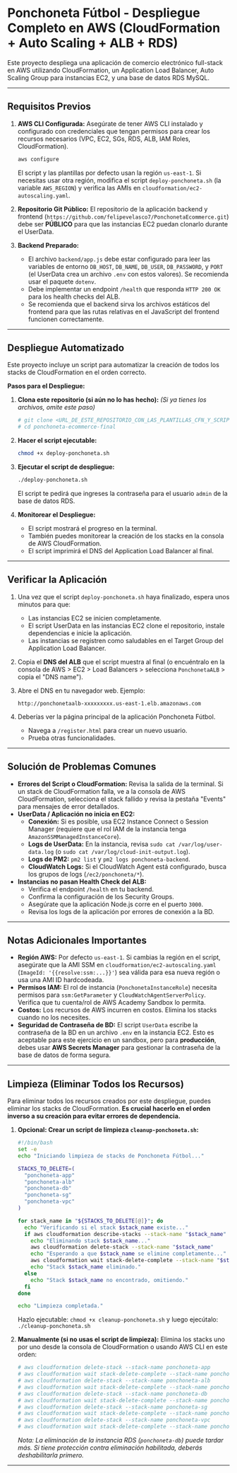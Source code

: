 # Ponchoneta Fútbol - Despliegue Completo en AWS (CloudFormation + Auto Scaling + ALB + RDS)

Este proyecto despliega una aplicación de comercio electrónico full-stack en AWS utilizando CloudFormation, un Application Load Balancer, Auto Scaling Group para instancias EC2, y una base de datos RDS MySQL.

---

## Requisitos Previos

1.  **AWS CLI Configurada:** Asegúrate de tener AWS CLI instalado y configurado con credenciales que tengan permisos para crear los recursos necesarios (VPC, EC2, SGs, RDS, ALB, IAM Roles, CloudFormation).
    ```bash
    aws configure
    ```
    El script y las plantillas por defecto usan la región `us-east-1`. Si necesitas usar otra región, modifica el script `deploy-ponchoneta.sh` (la variable `AWS_REGION`) y verifica las AMIs en `cloudformation/ec2-autoscaling.yaml`.

2.  **Repositorio Git Público:** El repositorio de la aplicación backend y frontend (`https://github.com/felipevelasco7/PonchonetaEcommerce.git`) debe ser **PÚBLICO** para que las instancias EC2 puedan clonarlo durante el UserData.

3.  **Backend Preparado:**
    *   El archivo `backend/app.js` debe estar configurado para leer las variables de entorno `DB_HOST`, `DB_NAME`, `DB_USER`, `DB_PASSWORD`, y `PORT` (el UserData crea un archivo `.env` con estos valores). Se recomienda usar el paquete `dotenv`.
    *   Debe implementar un endpoint `/health` que responda `HTTP 200 OK` para los health checks del ALB.
    *   Se recomienda que el backend sirva los archivos estáticos del frontend para que las rutas relativas en el JavaScript del frontend funcionen correctamente.

---

## Despliegue Automatizado

Este proyecto incluye un script para automatizar la creación de todos los stacks de CloudFormation en el orden correcto.

**Pasos para el Despliegue:**

1.  **Clona este repositorio (si aún no lo has hecho):**
    *(Si ya tienes los archivos, omite este paso)*
    ```bash
    # git clone <URL_DE_ESTE_REPOSITORIO_CON_LAS_PLANTILLAS_CFN_Y_SCRIPT>
    # cd ponchoneta-ecommerce-final
    ```

2.  **Hacer el script ejecutable:**
    ```bash
    chmod +x deploy-ponchoneta.sh
    ```

3.  **Ejecutar el script de despliegue:**
    ```bash
    ./deploy-ponchoneta.sh
    ```
    El script te pedirá que ingreses la contraseña para el usuario `admin` de la base de datos RDS.

4.  **Monitorear el Despliegue:**
    *   El script mostrará el progreso en la terminal.
    *   También puedes monitorear la creación de los stacks en la consola de AWS CloudFormation.
    *   El script imprimirá el DNS del Application Load Balancer al final.

---

## Verificar la Aplicación

1.  Una vez que el script `deploy-ponchoneta.sh` haya finalizado, espera unos minutos para que:
    *   Las instancias EC2 se inicien completamente.
    *   El script UserData en las instancias EC2 clone el repositorio, instale dependencias e inicie la aplicación.
    *   Las instancias se registren como saludables en el Target Group del Application Load Balancer.

2.  Copia el **DNS del ALB** que el script muestra al final (o encuéntralo en la consola de AWS > EC2 > Load Balancers > selecciona `PonchonetaALB` > copia el "DNS name").

3.  Abre el DNS en tu navegador web. Ejemplo:
    ```
    http://ponchonetaalb-xxxxxxxxx.us-east-1.elb.amazonaws.com
    ```

4.  Deberías ver la página principal de la aplicación Ponchoneta Fútbol.
    *   Navega a `/register.html` para crear un nuevo usuario.
    *   Prueba otras funcionalidades.

---

## Solución de Problemas Comunes

-   **Errores del Script o CloudFormation:** Revisa la salida de la terminal. Si un stack de CloudFormation falla, ve a la consola de AWS CloudFormation, selecciona el stack fallido y revisa la pestaña "Events" para mensajes de error detallados.
-   **UserData / Aplicación no inicia en EC2:**
    -   **Conexión:** Si es posible, usa EC2 Instance Connect o Session Manager (requiere que el rol IAM de la instancia tenga `AmazonSSMManagedInstanceCore`).
    -   **Logs de UserData:** En la instancia, revisa `sudo cat /var/log/user-data.log` (o `sudo cat /var/log/cloud-init-output.log`).
    -   **Logs de PM2:** `pm2 list` y `pm2 logs ponchoneta-backend`.
    -   **CloudWatch Logs:** Si el CloudWatch Agent está configurado, busca los grupos de logs (`/ec2/ponchoneta/*`).
-   **Instancias no pasan Health Check del ALB:**
    -   Verifica el endpoint `/health` en tu backend.
    -   Confirma la configuración de los Security Groups.
    -   Asegúrate que la aplicación Node.js corre en el puerto `3000`.
    -   Revisa los logs de la aplicación por errores de conexión a la BD.

---

## Notas Adicionales Importantes

-   **Región AWS:** Por defecto `us-east-1`. Si cambias la región en el script, asegúrate que la AMI SSM en `cloudformation/ec2-autoscaling.yaml` (`ImageId: '{{resolve:ssm:...}}'`) sea válida para esa nueva región o usa una AMI ID hardcodeada.
-   **Permisos IAM:** El rol de instancia (`PonchonetaInstanceRole`) necesita permisos para `ssm:GetParameter` y `CloudWatchAgentServerPolicy`. Verifica que tu cuenta/rol de AWS Academy Sandbox lo permita.
-   **Costos:** Los recursos de AWS incurren en costos. Elimina los stacks cuando no los necesites.
-   **Seguridad de Contraseña de BD:** El script `UserData` escribe la contraseña de la BD en un archivo `.env` en la instancia EC2. Esto es aceptable para este ejercicio en un sandbox, pero para **producción**, debes usar **AWS Secrets Manager** para gestionar la contraseña de la base de datos de forma segura.

---

## Limpieza (Eliminar Todos los Recursos)

Para eliminar todos los recursos creados por este despliegue, puedes eliminar los stacks de CloudFormation. **Es crucial hacerlo en el orden inverso a su creación para evitar errores de dependencia.**

1.  **Opcional: Crear un script de limpieza `cleanup-ponchoneta.sh`:**
    ```bash
    #!/bin/bash
    set -e
    echo "Iniciando limpieza de stacks de Ponchoneta Fútbol..."

    STACKS_TO_DELETE=(
      "ponchoneta-app"
      "ponchoneta-alb"
      "ponchoneta-db"
      "ponchoneta-sg"
      "ponchoneta-vpc"
    )

    for stack_name in "${STACKS_TO_DELETE[@]}"; do
      echo "Verificando si el stack $stack_name existe..."
      if aws cloudformation describe-stacks --stack-name "$stack_name" > /dev/null 2>&1; then
        echo "Eliminando stack $stack_name..."
        aws cloudformation delete-stack --stack-name "$stack_name"
        echo "Esperando a que $stack_name se elimine completamente..."
        aws cloudformation wait stack-delete-complete --stack-name "$stack_name"
        echo "Stack $stack_name eliminado."
      else
        echo "Stack $stack_name no encontrado, omitiendo."
      fi
    done

    echo "Limpieza completada."
    ```
    Hazlo ejecutable: `chmod +x cleanup-ponchoneta.sh` y luego ejecútalo: `./cleanup-ponchoneta.sh`

2.  **Manualmente (si no usas el script de limpieza):**
    Elimina los stacks uno por uno desde la consola de CloudFormation o usando AWS CLI en este orden:
    ```bash
    # aws cloudformation delete-stack --stack-name ponchoneta-app
    # aws cloudformation wait stack-delete-complete --stack-name ponchoneta-app
    # aws cloudformation delete-stack --stack-name ponchoneta-alb
    # aws cloudformation wait stack-delete-complete --stack-name ponchoneta-alb
    # aws cloudformation delete-stack --stack-name ponchoneta-db
    # aws cloudformation wait stack-delete-complete --stack-name ponchoneta-db
    # aws cloudformation delete-stack --stack-name ponchoneta-sg
    # aws cloudformation wait stack-delete-complete --stack-name ponchoneta-sg
    # aws cloudformation delete-stack --stack-name ponchoneta-vpc
    # aws cloudformation wait stack-delete-complete --stack-name ponchoneta-vpc
    ```
    *Nota: La eliminación de la instancia RDS (`ponchoneta-db`) puede tardar más. Si tiene protección contra eliminación habilitada, deberás deshabilitarla primero.*

---